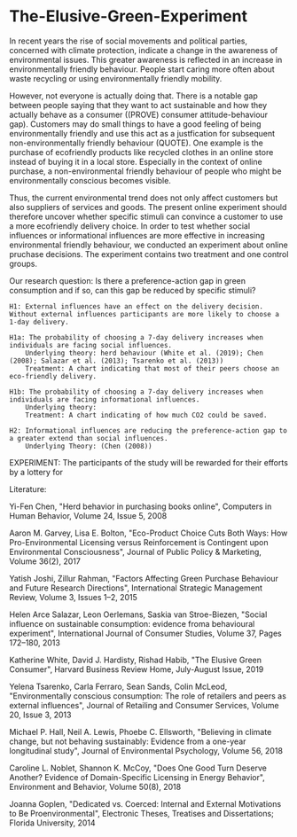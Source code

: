 # The-Elusive-Green-Experiment


In recent years the rise of social movements and political parties, concerned with climate protection, indicate a change in the  awareness of environmental issues. This greater awareness is reflected in an increase in environmentally friendly behaviour. People start caring more often about waste recycling or using environmentally friendly mobility.

However, not everyone is actually doing that. There is a notable gap between people saying that they want to act sustainable and how they actually behave as a consumer ((PROVE) consumer attitude-behaviour gap).
Customers may do small things to have a good feeling of being environmentally friendly and use this act as a justfication for subsequent non-environmentally friendly behaviour (QUOTE).
One example is the purchase of ecofriendly products like recycled clothes in an online store instead of buying it in a local store.
Especially in the context of online purchase, a non-environmental friendly behaviour of people who might be environmentally conscious becomes visible.

Thus, the current environmental trend does not only affect customers but also suppliers of services and goods.
The present online experiment should therefore uncover whether specific stimuli can convince a customer to use a more ecofriendly delivery choice.
In order to test whether social influences or informational influences are more effective in increasing environmental friendly behaviour, we conducted an experiment about online pruchase decisions. The experiment contains two treatment and one control groups.


Our research question: Is there a preference-action gap in green consumption and if so, can this gap be reduced by specific stimuli? 


    H1: External influences have an effect on the delivery decision. Without external influences participants are more likely to choose a 1-day delivery.

    H1a: The probability of choosing a 7-day delivery increases when individuals are facing social influences.   
        Underlying theory: herd behaviour (White et al. (2019); Chen (2008); Salazar et al. (2013); Tsarenko et al. (2013))
        Treatment: A chart indicating that most of their peers choose an eco-friendly delivery. 

    H1b: The probability of choosing a 7-day delivery increases when individuals are facing informational influences.  
        Underlying theory:   
        Treatment: A chart indicating of how much CO2 could be saved. 

    H2: Informational influences are reducing the preference-action gap to a greater extend than social influences.
        Underlying Theory: (Chen (2008))
    

EXPERIMENT:
The participants of the study will be rewarded for their efforts by a lottery for 



Literature: 

Yi-Fen Chen,
"Herd behavior in purchasing books online",
Computers in Human Behavior,
Volume 24, Issue 5,
2008

Aaron M. Garvey, Lisa E. Bolton, 
"Eco-Product Choice Cuts Both Ways: How Pro-Environmental Licensing versus Reinforcement is Contingent upon Environmental Consciousness",
Journal of Public Policy & Marketing,
Volume 36(2),
2017

Yatish Joshi, Zillur Rahman,
"Factors Affecting Green Purchase Behaviour and Future Research Directions",
International Strategic Management Review,
Volume 3, Issues 1–2,
2015

Helen Arce Salazar, Leon Oerlemans, Saskia van Stroe-Biezen,
"Social influence on sustainable consumption: evidence froma behavioural experiment",
International Journal of Consumer Studies,
Volume 37, Pages 172–180,
2013

Katherine White, David J. Hardisty, Rishad Habib,
"The Elusive Green Consumer",
Harvard Business Review Home,
July-August Issue,
2019

Yelena Tsarenko, Carla Ferraro, Sean Sands, Colin McLeod,
"Environmentally conscious consumption: The role of retailers and peers as external influences",
Journal of Retailing and Consumer Services,
Volume 20, Issue 3,
2013

Michael P. Hall, Neil A. Lewis, Phoebe C. Ellsworth,
"Believing in climate change, but not behaving sustainably: Evidence from a one-year longitudinal study",
Journal of Environmental Psychology,
Volume 56,
2018

Caroline L. Noblet, Shannon K. McCoy,
"Does One Good Turn Deserve Another? Evidence of Domain-Specific Licensing in Energy Behavior",
Environment and Behavior,
Volume 50(8),
2018

Joanna Goplen, 
"Dedicated vs. Coerced: Internal and External Motivations to Be Proenvironmental",
Electronic Theses, Treatises and Dissertations; Florida University,
2014

